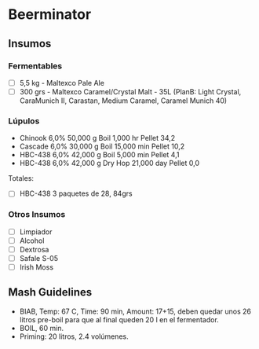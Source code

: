 Beerminator
=====

Insumos
---

### Fermentables

* [ ] 5,5 kg - Maltexco Pale Ale
* [ ] 300 grs - Maltexco Caramel/Crystal Malt - 35L (PlanB:  Light Crystal, CaraMunich II, Carastan, Medium Caramel, Caramel Munich 40)

### Lúpulos


* Chinook  6,0%   50,000 g  Boil     1,000 hr    Pellet  34,2  
* Cascade  6,0%   30,000 g  Boil     15,000 min  Pellet  10,2  
* HBC-438  6,0%   42,000 g  Boil     5,000 min   Pellet  4,1   
* HBC-438  6,0%   42,000 g  Dry Hop  21,000 day  Pellet  0,0   

Totales:

* [ ] HBC-438 3 paquetes de 28, 84grs


### Otros Insumos
* [ ] Limpiador
* [ ] Alcohol
* [ ] Dextrosa
* [ ] Safale S-05
* [ ] Irish Moss

Mash Guidelines
---

* BIAB, Temp: 67 C, Time: 90 min, Amount: 17+15, deben quedar unos 26 litros pre-boil para que al final queden 20 l en el fermentador.
* BOIL, 60 min.
* Priming: 20 litros, 2.4 volúmenes.
